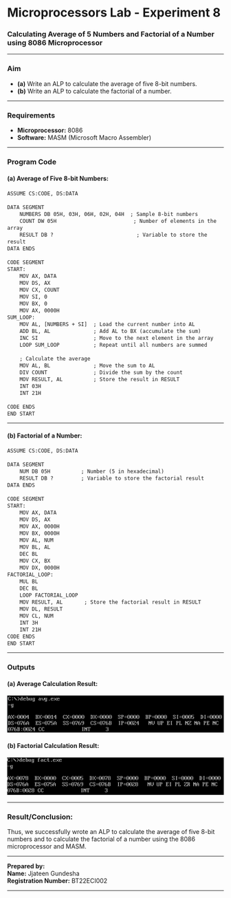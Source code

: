# Microprocessors Lab - Experiment 8

### **Calculating Average of 5 Numbers and Factorial of a Number using 8086 Microprocessor**

---

### **Aim**  
- **(a)** Write an ALP to calculate the average of five 8-bit numbers.  
- **(b)** Write an ALP to calculate the factorial of a number.

---

### **Requirements**  
- **Microprocessor:** 8086  
- **Software:** MASM (Microsoft Macro Assembler)

---

### **Program Code**

#### **(a) Average of Five 8-bit Numbers:**
```assembly
ASSUME CS:CODE, DS:DATA

DATA SEGMENT
    NUMBERS DB 05H, 03H, 06H, 02H, 04H  ; Sample 8-bit numbers
    COUNT DW 05H                         ; Number of elements in the array
    RESULT DB ?                           ; Variable to store the result
DATA ENDS

CODE SEGMENT
START:
    MOV AX, DATA
    MOV DS, AX
    MOV CX, COUNT
    MOV SI, 0
    MOV BX, 0
    MOV AX, 0000H
SUM_LOOP:
    MOV AL, [NUMBERS + SI]  ; Load the current number into AL
    ADD BL, AL              ; Add AL to BX (accumulate the sum)
    INC SI                  ; Move to the next element in the array
    LOOP SUM_LOOP           ; Repeat until all numbers are summed
    
    ; Calculate the average
    MOV AL, BL              ; Move the sum to AL
    DIV COUNT               ; Divide the sum by the count
    MOV RESULT, AL          ; Store the result in RESULT
    INT 03H
    INT 21H                 
    
CODE ENDS
END START
```

---

#### **(b) Factorial of a Number:**
```assembly
ASSUME CS:CODE, DS:DATA

DATA SEGMENT
    NUM DB 05H          ; Number (5 in hexadecimal)
    RESULT DB ?         ; Variable to store the factorial result
DATA ENDS

CODE SEGMENT
START:
    MOV AX, DATA
    MOV DS, AX
    MOV AX, 0000H
    MOV BX, 0000H
    MOV AL, NUM  
    MOV BL, AL
    DEC BL
    MOV CX, BX
    MOV DX, 0000H
FACTORIAL_LOOP:
    MUL BL
    DEC BL
    LOOP FACTORIAL_LOOP
    MOV RESULT, AL       ; Store the factorial result in RESULT
    MOV DL, RESULT 
    MOV CL, NUM 
    INT 3H  
    INT 21H         
CODE ENDS
END START
```

---

### **Outputs**

#### **(a) Average Calculation Result:**  
![Average Calculation Output](08/avg.png)

#### **(b) Factorial Calculation Result:**  
![Factorial Calculation Output](08/factorial.png)

---

### **Result/Conclusion:**  
Thus, we successfully wrote an ALP to calculate the average of five 8-bit numbers and to calculate the factorial of a number using the 8086 microprocessor and MASM.

---

**Prepared by:**  
**Name:** Jjateen Gundesha  
**Registration Number:** BT22ECI002  

---
